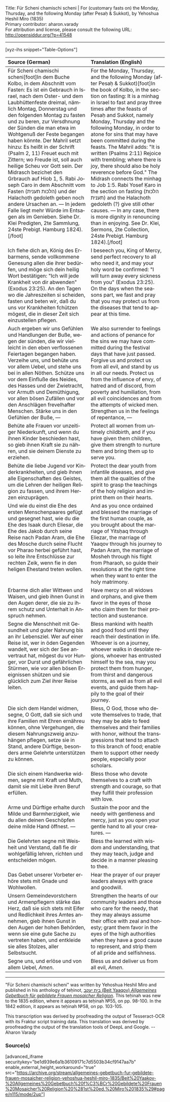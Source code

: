 <html>
<head></head>
<body>
Title: Für Scheni chamischi scheni | For (customary fasts on) the Monday, Thursday, and the following Monday (after Pesaḥ & Sukkot), by Yehoshua Heshil Miro (1835)<br />
Primary contributor: aharon.varady<br />
For attribution and license, please consult the following URL: <a href="http://opensiddur.org/?p=41548">http://opensiddur.org/?p=41548</a>
<p />
<hr />

[xyz-ihs snippet="Table-Options"]<table style="margin-left: auto; margin-right: auto;" class="draggable">
<thead><tr><th id="x" style="text-align: left;">Source (German)</th><th style="text-align: left;">Translation (English)</th></tr></thead>
<tbody>
<tr><td style="vertical-align:top;">
<div class="german" lang="de" style="text-align: left;">
<span class="instruction">Für Scheni chamischi scheni</span>[foot]In dem Buche Kolbo, in dem Abschnitt vom Fasten: Es ist ein Gebrauch in Israel, nach dem Oster- und dem Laubhüttenfeste dreimal, nämlich Montag, Donnerstag und den folgenden Montag zu fasten und zu beren, zur Versdhnung der Sünden die man etwa im Wohtgenuß der Feste begangen haben könnte. Der Mahril setzt hinzu: Es heißt in der Schrift (Psalm 2, 11) Freuet euch mit Zittern; wo Freude ist, soll auch heilige Scheu vor Gott sein. Der Midrasch bezichet den Grbrauch auf Hiob 1, 5. Rabi Joseph Caro in dem Abschnitt vom Fasten (הלכות תענית) und der Halachoth gedoleth geben noch andere Ursachen an. — In jedem Falle liegt mehr Würde im Entsagen als im Genieben. Siehe Dr. Klei Predigten, 2te Sammlung, 24ste Prebigt. Hamburg 1824).[/foot]
</div></td>

<td style="vertical-align:top;">
<div class="english" lang="en" style="text-align: left;">
<span class="instruction">For the Monday, Thursday, and the following Monday (after Pesaḥ & Sukkot)</span>[foot]In the book of Kolbo, in the section on fasting: It is a minhag in Israel to fast and pray three times after the feasts of Pesaḥ and Sukkot, namely Monday, Thursday and the following Monday, in order to atone for sins that may have been committed during the feasts. The Mahril adds: "It is written (Psalms 2:11) Rejoice with trembling; where there is joy, there should also be holy reverence before God." The Midrash connects the minhag to Job 1:5. Rabi Yosef Ḳaro in the section on fasting (הלכות תענית) and the Halachoth gedoleth (?) give still other causes. — In any case, there is more dignity in renouncing than in enjoying. See Dr. Klei, Sermons, 2te Collection, 24ste Prebigt. Hamburg 1824).[/foot]
</div></td></tr>


<tr><td style="vertical-align:top;">
<div class="german" lang="de">
Ich flehe dich an, König des Erbarmens, 
sende vollkommene Genesung allen die ihrer bedürfen, 
und möge sich dein heilig Wort bestätigen: 
"Ich will jede Krankheit von dir abwenden" <span class="citation">(Exodus 23:25)</span>. 
An den Tagen wo die Jahreszeiten si scheiden, 
fasten und beten wir, daß du uns vor Krankheiten fchützen mögest, 
die in dieser Zeit sich einzustellen pflegen. 
</div></td>

<td style="vertical-align:top;">
<div class="english" lang="en" style="text-align: left;">
I beseech you, King of Mercy, 
send perfect recovery to all who need it, 
and may your holy word be confirmed: 
"I will turn away every sickness from you" <span class="citation">(Exodus 23:25)</span>. 
On the days when the seasons part, 
we fast and pray that you may protect us from the diseases 
that tend to appear at this time. 
</div></td></tr>


<tr><td style="vertical-align:top;">
<div class="german" lang="de">
Auch ergeben wir uns Gefühlen und Handlungen der Buße, 
wegen der sünden, 
die wir vielleicht in den eben verflossenen Feiertagen begangen haben. 
Verzeihe uns, und behüte uns vor allem Uebel, 
und stehe uns bei in allen Nöthen. 
Schütze uns vor dem Einfluße des Neides, 
des Hasses und der Zwietracht, 
vor Armuth und Demüthigung, 
vor allen bösen Zufällen 
und vor den Anschlägen frevelhafter Menschen. 
Stärke uns in den Gefühlen der Buße, — 
</div></td>

<td style="vertical-align:top;">
<div class="english" lang="en" style="text-align: left;">
We also surrender to feelings and actions of penance 
for the sins we may have committed 
during the festival days that have just passed. 
Forgive us and protect us from all evil, 
and stand by us in all our needs. 
Protect us from the influence of envy, 
of hatred and of discord, 
from poverty and humiliation, 
from all evil coincidences 
and from the attempts of wicked men. 
Strengthen us in the feelings of repentance, — 
</div></td></tr>


<tr><td style="vertical-align:top;">
<div class="german" lang="de">
Behüte alle Frauen vor unzeitiger Niederkunft, 
und wenn du ihnen Kinder beschieden hast, 
so gieb ihnen Kraft sie zu nähren, 
und sie deinem Dienste zu erziehen. 
</div></td>

<td style="vertical-align:top;">
<div class="english" lang="en" style="text-align: left;">
Protect all women from untimely childbirth, 
and if you have given them children, 
give them strength to nurture them 
and bring them up to serve you. 
</div></td></tr>


<tr><td style="vertical-align:top;">
<div class="german" lang="de">
Behüte die liebe Jugend vor Kinderkrankheiten, 
und gieb ihnen alle Eigenschaften des Geistes, 
um die Lehren der heiligen Religion zu fassen, 
und ihrem Herzen einzuprägen. 
</div></td>

<td style="vertical-align:top;">
<div class="english" lang="en" style="text-align: left;">
Protect the dear youth from infantile diseases,
 and give them all the qualities of the spirit 
 to grasp the teachings of the holy religion 
 and imprint them on their hearts. 
</div></td></tr>


<tr><td style="vertical-align:top;">
<div class="german" lang="de">
Und wie du einst die Ehe des ersten Menschenpaares gefügt und gesegnet hast, 
wie du die Ehe des Isaak durch Eliesar, 
die Ehe des Jakob durch seine Reise nach Padan Aram, 
die Ehe des Mosche durch seine Flucht vor Pharao herbei geführt hast, 
so leite ihre Entschlüsse zur rechten Zeik, 
wenn fie in den heligen Ehestand treten wollen. 
</div></td>

<td style="vertical-align:top;">
<div class="english" lang="en" style="text-align: left;">
And as you once ordained and blessed the marriage of the first human couple, 
as you brought about the marriage of Yitsḥaq through Eliezar, 
the marriage of Yaaqov through his journey to Padan Aram, 
the marriage of Mosheh through his flight from Pharaoh, 
so guide their resolutions at the right time 
when they want to enter the holy matrimony. 
</div></td></tr>


<tr><td style="vertical-align:top;">
<div class="german" lang="de">
Erbarme dich aller Wittwen und Waisen, 
und gieb ihnen Gunst in den Augen derer, 
die sie zu ihrem schutz 
und Unterhalt in Anspruch nehmen. 
</div></td>

<td style="vertical-align:top;">
<div class="english" lang="en" style="text-align: left;">
Have mercy on all widows and orphans, 
and give them favor 
in the eyes of those who claim them 
for their protection and sustenance. 
</div></td></tr>


<tr><td style="vertical-align:top;">
<div class="german" lang="de">
Segne die Menschheit mit Gesundheit 
und guter Nahrung bis an ihr Lebensziel. 
Wer auf einer Reise ist, 
wer in öden Gegenden wandelt, 
wer sich der See anvertraut hat, 
mögest du vor Hunger, 
vor Durst und gefährlichen Stürmen, 
wie vor allen bösen Ereignissen shützen 
und sie glücklich zum Ziel ihrer Reise leiten. 
</div></td>

<td style="vertical-align:top;">
<div class="english" lang="en" style="text-align: left;">
Bless mankind with health and good food 
until they reach their destination in life. 
Whoever is on a journey, 
whoever walks in desolate regions, 
whoever has entrusted himself to the sea, 
may you protect them from hunger, 
from thirst and dangerous storms, 
as well as from all evil events, 
and guide them happily to the goal of their journey. 
</div></td></tr>


<tr><td style="vertical-align:top;">
<div class="german" lang="de">
Die sich dem Handel widmen, segne, O Gott, 
daß sie sich und ihre Familien mit Ehren ernähreu können, 
ohne Vergehungen, die diesem Nahrungszweig anzuhängen pflegen, 
setze sie in Stand, andere Dürftige, 
besonders arme Gelehrte unterstützen zu können. 
</div></td>

<td style="vertical-align:top;">
<div class="english" lang="en" style="text-align: left;">
Bless, O God, those who devote themselves to trade, 
that they may be able to feed themselves and their families with honor, 
without the transgressions that tend to attach to this branch of food; 
enable them to support other needy people, 
especially poor scholars. 
</div></td></tr>


<tr><td style="vertical-align:top;">
<div class="german" lang="de">
Die sich einem Handwerke widmen, 
segne mit Kraft und Muth, 
damit sie mit Liebe ihren Beruf erfüllen. 
</div></td>

<td style="vertical-align:top;">
<div class="english" lang="en" style="text-align: left;">
Bless those who devote themselves to a craft 
with strength and courage, 
so that they fulfill their profession with love. 
</div></td></tr>


<tr><td style="vertical-align:top;">
<div class="german" lang="de">
Arme und Dürftige erhalte durch Milde und Barmherzigkeit, 
wie du allen deinen Geschöpfen deine milde Hand öffnest. —
</div></td>

<td style="vertical-align:top;">
<div class="english" lang="en" style="text-align: left;">
Sustain the poor and the needy with gentleness and mercy, 
just as you open your gentle hand to all your creatures. —
</div></td></tr>


<tr><td style="vertical-align:top;">
<div class="german" lang="de">
Die Gelehrten segne mit Weisheit und Verstand, 
daß fie dir wohlgefällig lehren, richten und entscheiden mögen. 
</div></td>

<td style="vertical-align:top;">
<div class="english" lang="en" style="text-align: left;">
Bless the learned with wisdom and understanding, 
that they may teach, judge and decide in a manner pleasing to thee. 
</div></td></tr>


<tr><td style="vertical-align:top;">
<div class="german" lang="de">
Das Gebet unserer Vorbeter erhöre 
stets mit Gnade und Wohlwollen. 
</div></td>

<td style="vertical-align:top;">
<div class="english" lang="en" style="text-align: left;">
Hear the prayer of our prayer leaders 
always with grace and goodwill. 
</div></td></tr>


<tr><td style="vertical-align:top;">
<div class="german" lang="de">
Unsern Gemeindevorstchern 
und Armenpflegern stärke das Herz, 
daß sie sich stets mit Eifer und Redlichkeit 
ihres Amtes annehmen, 
gieb ihnen Gunst in den Augen der hohen Behörden, 
wenn sie eine gute Sache zu vertreten haben, 
und entkleide sie alles Stolzes, aller Selbstsucht. 
</div></td>

<td style="vertical-align:top;">
<div class="english" lang="en" style="text-align: left;">
Strengthen the hearts of our community leaders 
and those who care for the needy, 
that they may always assume their office 
with zeal and honesty; 
grant them favor in the eyes of the high authorities 
when they have a good cause to represent, 
and strip them of all pride and selfishness. 
</div></td></tr>


<tr><td style="vertical-align:top;">
<div class="german" lang="de">
Segne uns, 
und erlöse und von allem Uebel, 
<em>Amen</em>.
</div></td>

<td style="vertical-align:top;">
<div class="english" lang="en" style="text-align: left;">
Bless us 
and deliver us from all evil,
<em>Amen</em>.
</div></td></tr>
</tbody></table>


<hr />

"Für Scheni chamischi scheni" was written by Yehoshua Heshil Miro and published in his anthology of teḥinot, <a href="/?p=41365">בית יעקב (Beit Yaaqov) <em>Allgemeines Gebetbuch für gebildete Frauen mosaicher Religion</em></a>. This teḥinah was new to the 1835 edition, where it appears as teḥinah №55, on pp. 98-100. In the 1842 edition, it appears as teḥinah №58, on pp. 103-105. 

This transcription was derived by proofreading the output of Tesseract-OCR with its Fraktur script training data. This translation was derived by proofreading the output of the translation tools of DeepL and Google. --Aharon Varady

<h3>Source(s)</h3>

[advanced_iframe securitykey="be1d939e6a1b36109171c7d5503b34cf9147aa7b" enable_external_height_workaround="true" src="https://archive.org/stream/allgemeines-gebetbuch-fur-gebildete-frauen-mosaicher-religion-yehoshua-heshil-miro-1835/Beit%20Yaakov-%20Allgemeines%20Gebetbuch%20f%C3%BCr%20Gebildete%20Frauen%20Mosaicher%20Religion%20%281st%20ed.%20Miro%201835%29#page/n115/mode/2up"]

&nbsp;
</body>
</html>